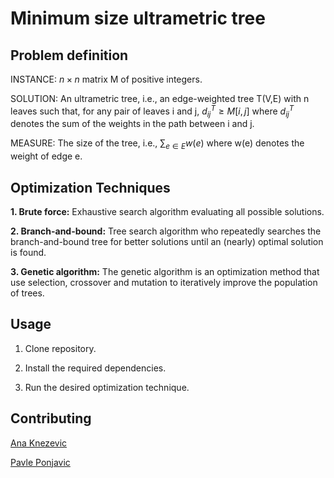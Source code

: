 # Minimum size ultrametric tree

## Problem definition
INSTANCE:  $n\times n$ matrix M of positive integers.

SOLUTION: An ultrametric tree, i.e., an edge-weighted tree T(V,E) with n leaves such that, for any pair of leaves i and j, $d_{ij}^T \geq M[i,j]$ where $d_{ij}^T$ denotes the sum of the weights in the path between i and j.

MEASURE: The size of the tree, i.e., $\sum_{e \in E} w(e)$ where w(e) denotes the weight of edge e. 

## Optimization Techniques
**1. Brute force:** Exhaustive search algorithm evaluating all possible solutions.

**2. Branch-and-bound:** Tree search algorithm who repeatedly searches the branch-and-bound tree for better solutions until an (nearly) optimal solution is found.

**3. Genetic algorithm:** The genetic algorithm is an optimization method that use selection, crossover and mutation to iteratively improve the population of trees. 
## Usage
1. Clone repository.
   
2. Install the required dependencies.
 
3. Run the desired optimization technique.

## Contributing
[Ana Knezevic](https://github.com/anaknezeviic)

[Pavle Ponjavic](https://github.com/pavlee12)
